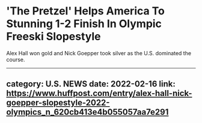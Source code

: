 # 'The Pretzel' Helps America To Stunning 1-2 Finish In Olympic Freeski Slopestyle

Alex Hall won gold and Nick Goepper took silver as the U.S. dominated the course.

---
category: U.S. NEWS
date: 2022-02-16
link: https://www.huffpost.com/entry/alex-hall-nick-goepper-slopestyle-2022-olympics_n_620cb413e4b055057aa7e291
---
